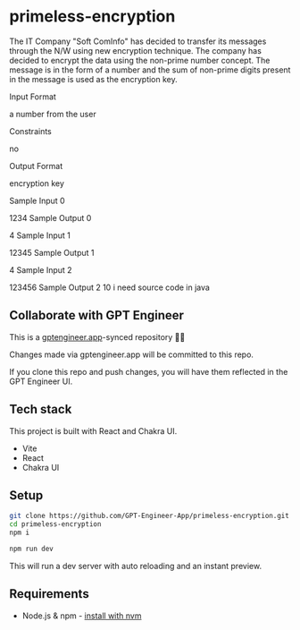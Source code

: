 # primeless-encryption

The IT Company "Soft ComInfo" has decided to transfer its messages through the N/W using new encryption technique. The company has decided to encrypt the data using the non-prime number concept. The message is in the form of a number and the sum of non-prime digits present in the message is used as the encryption key.

Input Format

a number from the user

Constraints

no

Output Format

encryption key

Sample Input 0

1234
Sample Output 0

4
Sample Input 1

12345
Sample Output 1

4
Sample Input 2

123456
Sample Output 2
10    i need source code in java

## Collaborate with GPT Engineer

This is a [gptengineer.app](https://gptengineer.app)-synced repository 🌟🤖

Changes made via gptengineer.app will be committed to this repo.

If you clone this repo and push changes, you will have them reflected in the GPT Engineer UI.

## Tech stack

This project is built with React and Chakra UI.

- Vite
- React
- Chakra UI

## Setup

```sh
git clone https://github.com/GPT-Engineer-App/primeless-encryption.git
cd primeless-encryption
npm i
```

```sh
npm run dev
```

This will run a dev server with auto reloading and an instant preview.

## Requirements

- Node.js & npm - [install with nvm](https://github.com/nvm-sh/nvm#installing-and-updating)
